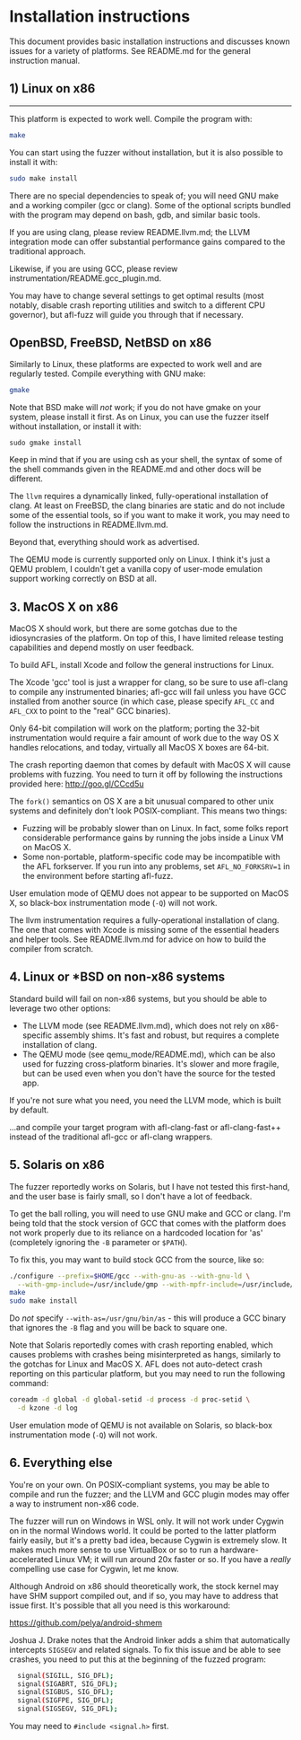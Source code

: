 # Installation instructions

  This document provides basic installation instructions and discusses known
  issues for a variety of platforms. See README.md for the general instruction
  manual.

## 1) Linux on x86
---------------

This platform is expected to work well. Compile the program with:

```bash
make
```

You can start using the fuzzer without installation, but it is also possible to
install it with:

```bash
sudo make install
```

There are no special dependencies to speak of; you will need GNU make and a
working compiler (gcc or clang). Some of the optional scripts bundled with the
program may depend on bash, gdb, and similar basic tools.

If you are using clang, please review README.llvm.md; the LLVM
integration mode can offer substantial performance gains compared to the
traditional approach.

Likewise, if you are using GCC, please review instrumentation/README.gcc_plugin.md.

You may have to change several settings to get optimal results (most notably,
disable crash reporting utilities and switch to a different CPU governor), but
afl-fuzz will guide you through that if necessary.

## OpenBSD, FreeBSD, NetBSD on x86

Similarly to Linux, these platforms are expected to work well and are
regularly tested. Compile everything with GNU make:

```bash
gmake
```

Note that BSD make will *not* work; if you do not have gmake on your system,
please install it first. As on Linux, you can use the fuzzer itself without
installation, or install it with:

```
sudo gmake install
```

Keep in mind that if you are using csh as your shell, the syntax of some of the
shell commands given in the README.md and other docs will be different.

The `llvm` requires a dynamically linked, fully-operational installation of
clang. At least on FreeBSD, the clang binaries are static and do not include
some of the essential tools, so if you want to make it work, you may need to
follow the instructions in README.llvm.md.

Beyond that, everything should work as advertised.

The QEMU mode is currently supported only on Linux. I think it's just a QEMU
problem, I couldn't get a vanilla copy of user-mode emulation support working
correctly on BSD at all.

## 3. MacOS X on x86

MacOS X should work, but there are some gotchas due to the idiosyncrasies of
the platform. On top of this, I have limited release testing capabilities
and depend mostly on user feedback.

To build AFL, install Xcode and follow the general instructions for Linux.

The Xcode 'gcc' tool is just a wrapper for clang, so be sure to use afl-clang
to compile any instrumented binaries; afl-gcc will fail unless you have GCC
installed from another source (in which case, please specify `AFL_CC` and
`AFL_CXX` to point to the "real" GCC binaries).

Only 64-bit compilation will work on the platform; porting the 32-bit
instrumentation would require a fair amount of work due to the way OS X
handles relocations, and today, virtually all MacOS X boxes are 64-bit.

The crash reporting daemon that comes by default with MacOS X will cause
problems with fuzzing. You need to turn it off by following the instructions
provided here: http://goo.gl/CCcd5u

The `fork()` semantics on OS X are a bit unusual compared to other unix systems
and definitely don't look POSIX-compliant. This means two things:

  - Fuzzing will be probably slower than on Linux. In fact, some folks report
    considerable performance gains by running the jobs inside a Linux VM on
    MacOS X.
  - Some non-portable, platform-specific code may be incompatible with the
    AFL forkserver. If you run into any problems, set `AFL_NO_FORKSRV=1` in the
    environment before starting afl-fuzz.

User emulation mode of QEMU does not appear to be supported on MacOS X, so
black-box instrumentation mode (`-Q`) will not work.

The llvm instrumentation requires a fully-operational installation of clang. The one that
comes with Xcode is missing some of the essential headers and helper tools.
See README.llvm.md for advice on how to build the compiler from scratch.

## 4. Linux or *BSD on non-x86 systems

Standard build will fail on non-x86 systems, but you should be able to
leverage two other options:

  - The LLVM mode (see README.llvm.md), which does not rely on
    x86-specific assembly shims. It's fast and robust, but requires a
    complete installation of clang.
  - The QEMU mode (see qemu_mode/README.md), which can be also used for
    fuzzing cross-platform binaries. It's slower and more fragile, but
    can be used even when you don't have the source for the tested app.

If you're not sure what you need, you need the LLVM mode, which is built by
default.

...and compile your target program with afl-clang-fast or afl-clang-fast++
instead of the traditional afl-gcc or afl-clang wrappers.

## 5. Solaris on x86

The fuzzer reportedly works on Solaris, but I have not tested this first-hand,
and the user base is fairly small, so I don't have a lot of feedback.

To get the ball rolling, you will need to use GNU make and GCC or clang. I'm
being told that the stock version of GCC that comes with the platform does not
work properly due to its reliance on a hardcoded location for 'as' (completely
ignoring the `-B` parameter or `$PATH`).

To fix this, you may want to build stock GCC from the source, like so:

```sh
./configure --prefix=$HOME/gcc --with-gnu-as --with-gnu-ld \
  --with-gmp-include=/usr/include/gmp --with-mpfr-include=/usr/include/mpfr
make
sudo make install
```

Do *not* specify `--with-as=/usr/gnu/bin/as` - this will produce a GCC binary that
ignores the `-B` flag and you will be back to square one.

Note that Solaris reportedly comes with crash reporting enabled, which causes
problems with crashes being misinterpreted as hangs, similarly to the gotchas
for Linux and MacOS X. AFL does not auto-detect crash reporting on this
particular platform, but you may need to run the following command:

```sh
coreadm -d global -d global-setid -d process -d proc-setid \
  -d kzone -d log
```

User emulation mode of QEMU is not available on Solaris, so black-box
instrumentation mode (`-Q`) will not work.

## 6. Everything else

You're on your own. On POSIX-compliant systems, you may be able to compile and
run the fuzzer; and the LLVM and GCC plugin modes may offer a way to instrument
non-x86 code.

The fuzzer will run on Windows in WSL only. It will not work under Cygwin on in the normal Windows world. It
could be ported to the latter platform fairly easily, but it's a pretty bad
idea, because Cygwin is extremely slow. It makes much more sense to use
VirtualBox or so to run a hardware-accelerated Linux VM; it will run around
20x faster or so. If you have a *really* compelling use case for Cygwin, let
me know.

Although Android on x86 should theoretically work, the stock kernel may have
SHM support compiled out, and if so, you may have to address that issue first.
It's possible that all you need is this workaround:

  https://github.com/pelya/android-shmem

Joshua J. Drake notes that the Android linker adds a shim that automatically
intercepts `SIGSEGV` and related signals. To fix this issue and be able to see
crashes, you need to put this at the beginning of the fuzzed program:

```sh
  signal(SIGILL, SIG_DFL);
  signal(SIGABRT, SIG_DFL);
  signal(SIGBUS, SIG_DFL);
  signal(SIGFPE, SIG_DFL);
  signal(SIGSEGV, SIG_DFL);
```

You may need to `#include <signal.h>` first.
